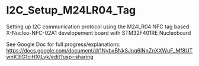 # I2C_Setup_M24LR04_Tag
Setting up I2C communication protocol using the M24LR04 NFC tag based X-Nucleo-NFC-02A1 developement board with STM32F401RE Nucleoboard







See Google Doc for full progress/explanations: https://docs.google.com/document/d/1NybxBNkSJnq6lNnZnXXWuF_Mf8UTwnK3lG1ciHXtLvk/edit?usp=sharing 
